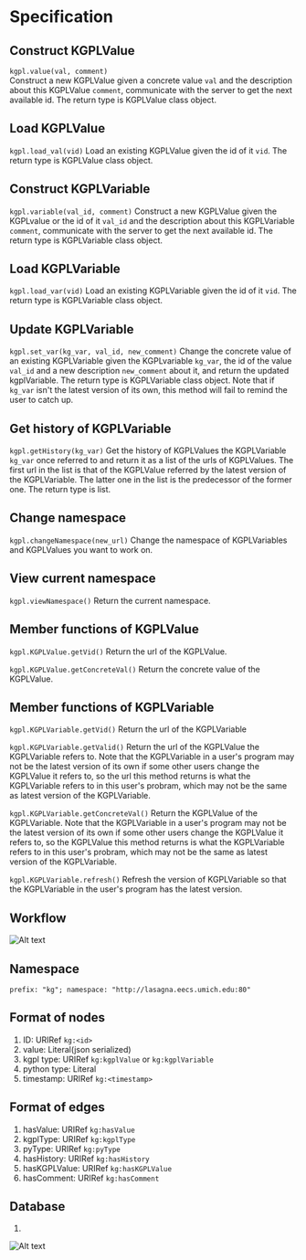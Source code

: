 # Specification

## Construct KGPLValue

```kgpl.value(val, comment)```  
Construct a new KGPLValue given a concrete value `val` and the description about this KGPLValue `comment`, communicate with the server to get the next available id. The return type is KGPLValue class object.

## Load KGPLValue

```kgpl.load_val(vid)```
Load an existing KGPLValue given the id of it `vid`. The return type is KGPLValue class object.

## Construct KGPLVariable

```kgpl.variable(val_id, comment)```
Construct a new KGPLValue given the KGPLvalue or the id of it `val_id` and the description about this KGPLVariable `comment`, communicate with the server to get the next available id. The return type is KGPLVariable class object.

## Load KGPLVariable

```kgpl.load_var(vid)```
Load an existing KGPLVariable given the id of it `vid`. The return type is KGPLVariable class object.

## Update KGPLVariable

```kgpl.set_var(kg_var, val_id, new_comment)```
Change the concrete value of an existing KGPLVariable given the KGPLvariable `kg_var`, the id of the value `val_id` and a new description `new_comment` about it, and return the updated kgplVariable. The return type is KGPLVariable class object. Note that if `kg_var` isn't the latest version of its own, this method will fail to remind the user to catch up.

## Get history of KGPLVariable

```kgpl.getHistory(kg_var)```
Get the history of KGPLValues the KGPLVariable `kg_var` once referred to and return it as a list of the urls of KGPLValues. The first url in the list is that of the KGPLValue referred by the latest version of the KGPLVariable. The latter one in the list is the predecessor of the former one. The return type is list.

## Change namespace

```kgpl.changeNamespace(new_url)```
Change the namespace of KGPLVariables and KGPLValues you want to work on.

## View current namespace

```kgpl.viewNamespace()```
Return the current namespace.

## Member functions of KGPLValue

```kgpl.KGPLValue.getVid()```
Return the url of the KGPLValue.

```kgpl.KGPLValue.getConcreteVal()```
Return the concrete value of the KGPLValue.

## Member functions of KGPLVariable

```kgpl.KGPLVariable.getVid()```
Return the url of the KGPLVariable

```kgpl.KGPLVariable.getValid()```
Return the url of the KGPLValue the KGPLVariable refers to. Note that the KGPLVariable in a user's program may not be the latest version of its own if some other users change the KGPLValue it refers to, so the url this method returns is what the KGPLVariable refers to in this user's probram, which may not be the same as latest version of the KGPLVariable.

```kgpl.KGPLVariable.getConcreteVal()```
Return the KGPLValue of the KGPLVariable. Note that the KGPLVariable in a user's program may not be the latest version of its own if some other users change the KGPLValue it refers to, so the KGPLValue this method returns is what the KGPLVariable refers to in this user's probram, which may not be the same as latest version of the KGPLVariable.

```kgpl.KGPLVariable.refresh()```
Refresh the version of KGPLVariable so that the KGPLVariable in the user's program has the latest version.

## Workflow

![Alt text](workflow.png?raw=true "Title")

## Namespace

`prefix: "kg"; namespace: "http://lasagna.eecs.umich.edu:80"`

## Format of nodes

1. ID: URIRef `kg:<id>`
2. value: Literal(json serialized)
3. kgpl type: URIRef `kg:kgplValue` or `kg:kgplVariable`
4. python type: Literal
5. timestamp: URIRef `kg:<timestamp>`

## Format of edges

1. hasValue: URIRef `kg:hasValue`
2. kgplType: URIRef `kg:kgplType`
3. pyType: URIRef `kg:pyType`
4. hasHistory: URIRef `kg:hasHistory`
5. hasKGPLValue: URIRef `kg:hasKGPLValue`
6. hasComment: URIRef `kg:hasComment`

## Database
1. 
![Alt text](outdated/database.png?raw=true "Title")
